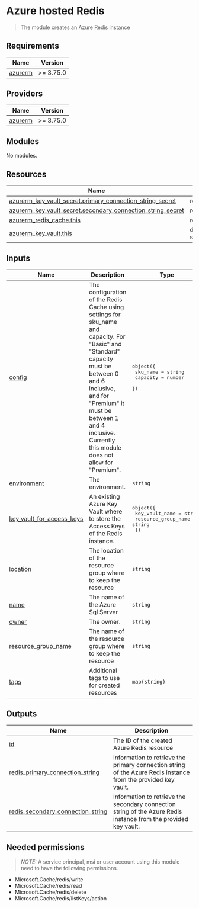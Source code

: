 Azure hosted Redis
==================

> The module creates an Azure Redis instance

<!-- BEGIN_TF_DOCS -->
## Requirements

| Name | Version |
|------|---------|
| <a name="requirement_azurerm"></a> [azurerm](#requirement\_azurerm) | >= 3.75.0 |

## Providers

| Name | Version |
|------|---------|
| <a name="provider_azurerm"></a> [azurerm](#provider\_azurerm) | >= 3.75.0 |

## Modules

No modules.

## Resources

| Name | Type |
|------|------|
| [azurerm_key_vault_secret.primary_connection_string_secret](https://registry.terraform.io/providers/hashicorp/azurerm/latest/docs/resources/key_vault_secret) | resource |
| [azurerm_key_vault_secret.secondary_connection_string_secret](https://registry.terraform.io/providers/hashicorp/azurerm/latest/docs/resources/key_vault_secret) | resource |
| [azurerm_redis_cache.this](https://registry.terraform.io/providers/hashicorp/azurerm/latest/docs/resources/redis_cache) | resource |
| [azurerm_key_vault.this](https://registry.terraform.io/providers/hashicorp/azurerm/latest/docs/data-sources/key_vault) | data source |

## Inputs

| Name | Description | Type | Default | Required |
|------|-------------|------|---------|:--------:|
| <a name="input_config"></a> [config](#input\_config) | The configuration of the Redis Cache using settings for sku\_name and capacity. For "Basic" and "Standard" capacity must be between 0 and 6 inclusive, and for "Premium" it must be between 1 and 4 inclusive. Currently this module does not allow for "Premium". | <pre>object({<br>    sku_name = string<br>    capacity = number<br>  })</pre> | <pre>{<br>  "capacity": 0,<br>  "sku_name": "Basic"<br>}</pre> | no |
| <a name="input_environment"></a> [environment](#input\_environment) | The environment. | `string` | n/a | yes |
| <a name="input_key_vault_for_access_keys"></a> [key\_vault\_for\_access\_keys](#input\_key\_vault\_for\_access\_keys) | An existing Azure Key Vault where to store the Access Keys of the Redis instance. | <pre>object({<br>    key_vault_name      = string<br>    resource_group_name = string<br>  })</pre> | n/a | yes |
| <a name="input_location"></a> [location](#input\_location) | The location of the resource group where to keep the resource | `string` | n/a | yes |
| <a name="input_name"></a> [name](#input\_name) | The name of the Azure Sql Server | `string` | n/a | yes |
| <a name="input_owner"></a> [owner](#input\_owner) | The owner. | `string` | n/a | yes |
| <a name="input_resource_group_name"></a> [resource\_group\_name](#input\_resource\_group\_name) | The name of the resource group where to keep the resource | `string` | n/a | yes |
| <a name="input_tags"></a> [tags](#input\_tags) | Additional tags to use for created resources | `map(string)` | n/a | yes |

## Outputs

| Name | Description |
|------|-------------|
| <a name="output_id"></a> [id](#output\_id) | The ID of the created Azure Redis resource |
| <a name="output_redis_primary_connection_string"></a> [redis\_primary\_connection\_string](#output\_redis\_primary\_connection\_string) | Information to retrieve the primary connection string of the Azure Redis instance from the provided key vault. |
| <a name="output_redis_secondary_connection_string"></a> [redis\_secondary\_connection\_string](#output\_redis\_secondary\_connection\_string) | Information to retrieve the secondary connection string of the Azure Redis instance from the provided key vault. |
<!-- END_TF_DOCS -->

## Needed permissions

> *NOTE:* A service principal, msi or user account using this module need to have the following permissions.

- Microsoft.Cache/redis/write
- Microsoft.Cache/redis/read
- Microsoft.Cache/redis/delete
- Microsoft.Cache/redis/listKeys/action
